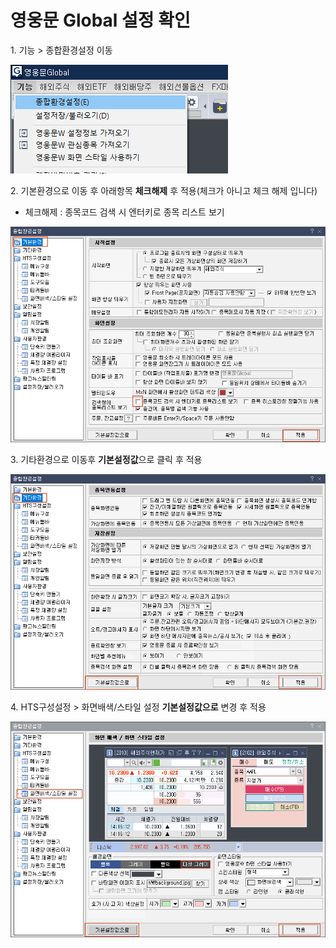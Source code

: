 # 영웅문 Global 설정 확인

1\. 기능 > 종합환경설정 이동

![](<../../.gitbook/assets/image (2).png>)



2\. 기본환경으로 이동 후 아래항목 **체크해제** 후 적용(체크가 아니고 체크 해제 입니다)&#x20;

* 체크해제 : 종목코드 검색 시 엔터키로 종목 리스트 보기

![](<../../.gitbook/assets/image (42).png>)





3\. 기타환경으로 이동후 **기본설정값**으로 클릭 후 적용

![](<../../.gitbook/assets/image (18).png>)



4\. HTS구성설정 > 화면배색/스타일 설정 **기본설정값으로** 변경 후 적용

![](<../../.gitbook/assets/image (20).png>)


